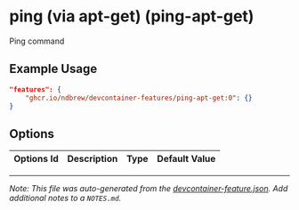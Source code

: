 
# ping (via apt-get) (ping-apt-get)

Ping command

## Example Usage

```json
"features": {
    "ghcr.io/ndbrew/devcontainer-features/ping-apt-get:0": {}
}
```

## Options

| Options Id | Description | Type | Default Value |
|-----|-----|-----|-----|




---

_Note: This file was auto-generated from the [devcontainer-feature.json](devcontainer-feature.json).  Add additional notes to a `NOTES.md`._
